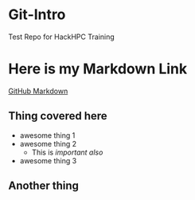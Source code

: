 # Git-Intro
Test Repo for HackHPC Training

# Here is my Markdown Link
[GitHub Markdown](https://github.github.com/gfm)


## Thing covered here
* awesome thing 1
* awesome thing 2
  * This is *important also* 
* awesome thing 3

## Another thing
